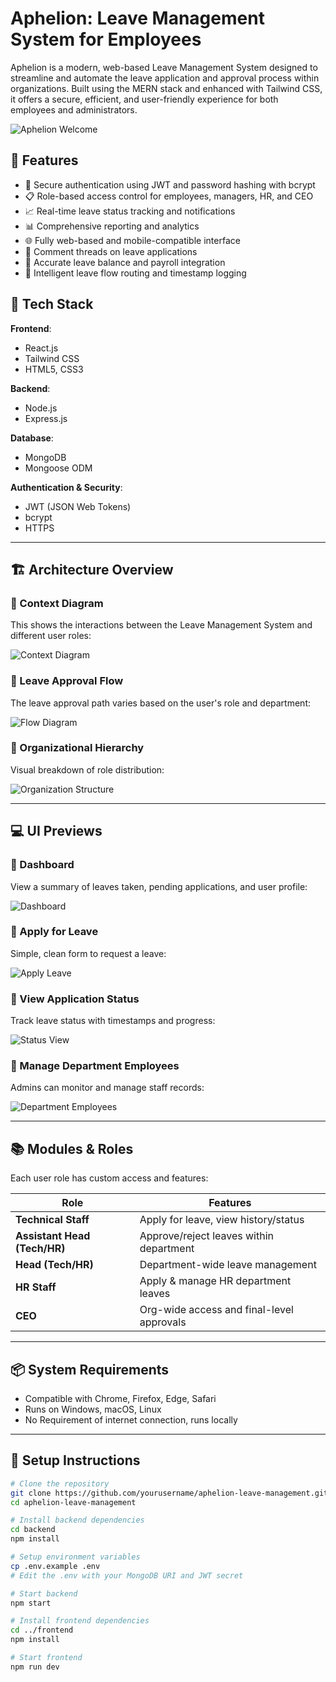 # Aphelion: Leave Management System for Employees

Aphelion is a modern, web-based Leave Management System designed to streamline and automate the leave application and approval process within organizations. Built using the MERN stack and enhanced with Tailwind CSS, it offers a secure, efficient, and user-friendly experience for both employees and administrators.

![Aphelion Welcome](images/Home.jpg)

## 🚀 Features

- 🔐 Secure authentication using JWT and password hashing with bcrypt
- 📋 Role-based access control for employees, managers, HR, and CEO
- 📈 Real-time leave status tracking and notifications
- 📊 Comprehensive reporting and analytics
- 🌐 Fully web-based and mobile-compatible interface
- 📁 Comment threads on leave applications
- 🧾 Accurate leave balance and payroll integration
- 🧠 Intelligent leave flow routing and timestamp logging

## 🧱 Tech Stack

**Frontend**:
- React.js
- Tailwind CSS
- HTML5, CSS3

**Backend**:
- Node.js
- Express.js

**Database**:
- MongoDB
- Mongoose ODM

**Authentication & Security**:
- JWT (JSON Web Tokens)
- bcrypt
- HTTPS

---

## 🏗️ Architecture Overview

### 🧠 Context Diagram
This shows the interactions between the Leave Management System and different user roles:

![Context Diagram](images/context%20diagram.jpg)

### 🔄 Leave Approval Flow
The leave approval path varies based on the user's role and department:

![Flow Diagram](images/Flow_diagram.jpg)

### 🏢 Organizational Hierarchy
Visual breakdown of role distribution:

![Organization Structure](images/Orgnaization%20structure.jpg)

---

## 💻 UI Previews

### 🌟 Dashboard
View a summary of leaves taken, pending applications, and user profile:

![Dashboard](images/Technical%20%20Head%20dashboard.jpg)

### 📝 Apply for Leave
Simple, clean form to request a leave:

![Apply Leave](images/HR%20head%20apply.jpg)

### 📄 View Application Status
Track leave status with timestamps and progress:

![Status View](images/Tech%20Staff%20status.jpg)

### 👥 Manage Department Employees
Admins can monitor and manage staff records:

![Department Employees](images/HR%20head%20dept_employees.jpg)

---

## 📚 Modules & Roles

Each user role has custom access and features:

| Role | Features |
|------|----------|
| **Technical Staff** | Apply for leave, view history/status |
| **Assistant Head (Tech/HR)** | Approve/reject leaves within department |
| **Head (Tech/HR)** | Department-wide leave management |
| **HR Staff** | Apply & manage HR department leaves |
| **CEO** | Org-wide access and final-level approvals |

---

## 📦 System Requirements

- Compatible with Chrome, Firefox, Edge, Safari
- Runs on Windows, macOS, Linux
- No Requirement of internet connection, runs locally

---

## 📂 Setup Instructions

```bash
# Clone the repository
git clone https://github.com/yourusername/aphelion-leave-management.git
cd aphelion-leave-management

# Install backend dependencies
cd backend
npm install

# Setup environment variables
cp .env.example .env
# Edit the .env with your MongoDB URI and JWT secret

# Start backend
npm start

# Install frontend dependencies
cd ../frontend
npm install

# Start frontend
npm run dev
